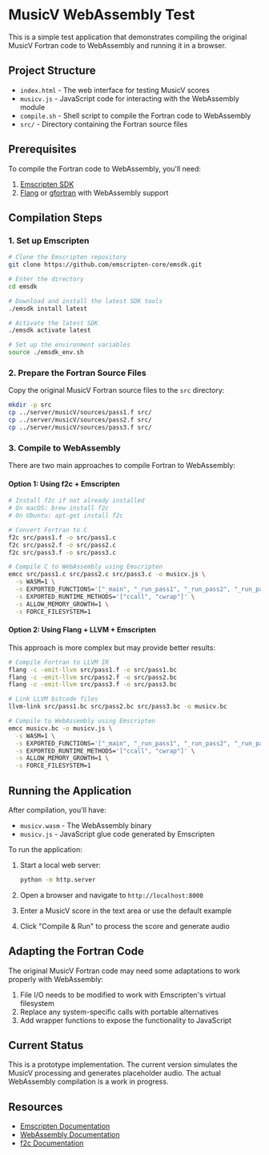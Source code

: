 # MusicV WebAssembly Test

This is a simple test application that demonstrates compiling the original MusicV Fortran code to WebAssembly and running it in a browser.

## Project Structure

- `index.html` - The web interface for testing MusicV scores
- `musicv.js` - JavaScript code for interacting with the WebAssembly module
- `compile.sh` - Shell script to compile the Fortran code to WebAssembly
- `src/` - Directory containing the Fortran source files

## Prerequisites

To compile the Fortran code to WebAssembly, you'll need:

1. [Emscripten SDK](https://emscripten.org/docs/getting_started/downloads.html)
2. [Flang](https://github.com/flang-compiler/flang) or [gfortran](https://gcc.gnu.org/wiki/GFortran) with WebAssembly support

## Compilation Steps

### 1. Set up Emscripten

```bash
# Clone the Emscripten repository
git clone https://github.com/emscripten-core/emsdk.git

# Enter the directory
cd emsdk

# Download and install the latest SDK tools
./emsdk install latest

# Activate the latest SDK
./emsdk activate latest

# Set up the environment variables
source ./emsdk_env.sh
```

### 2. Prepare the Fortran Source Files

Copy the original MusicV Fortran source files to the `src` directory:

```bash
mkdir -p src
cp ../server/musicV/sources/pass1.f src/
cp ../server/musicV/sources/pass2.f src/
cp ../server/musicV/sources/pass3.f src/
```

### 3. Compile to WebAssembly

There are two main approaches to compile Fortran to WebAssembly:

#### Option 1: Using f2c + Emscripten

```bash
# Install f2c if not already installed
# On macOS: brew install f2c
# On Ubuntu: apt-get install f2c

# Convert Fortran to C
f2c src/pass1.f -o src/pass1.c
f2c src/pass2.f -o src/pass2.c
f2c src/pass3.f -o src/pass3.c

# Compile C to WebAssembly using Emscripten
emcc src/pass1.c src/pass2.c src/pass3.c -o musicv.js \
  -s WASM=1 \
  -s EXPORTED_FUNCTIONS='["_main", "_run_pass1", "_run_pass2", "_run_pass3"]' \
  -s EXPORTED_RUNTIME_METHODS='["ccall", "cwrap"]' \
  -s ALLOW_MEMORY_GROWTH=1 \
  -s FORCE_FILESYSTEM=1
```

#### Option 2: Using Flang + LLVM + Emscripten

This approach is more complex but may provide better results:

```bash
# Compile Fortran to LLVM IR
flang -c -emit-llvm src/pass1.f -o src/pass1.bc
flang -c -emit-llvm src/pass2.f -o src/pass2.bc
flang -c -emit-llvm src/pass3.f -o src/pass3.bc

# Link LLVM bitcode files
llvm-link src/pass1.bc src/pass2.bc src/pass3.bc -o musicv.bc

# Compile to WebAssembly using Emscripten
emcc musicv.bc -o musicv.js \
  -s WASM=1 \
  -s EXPORTED_FUNCTIONS='["_main", "_run_pass1", "_run_pass2", "_run_pass3"]' \
  -s EXPORTED_RUNTIME_METHODS='["ccall", "cwrap"]' \
  -s ALLOW_MEMORY_GROWTH=1 \
  -s FORCE_FILESYSTEM=1
```

## Running the Application

After compilation, you'll have:
- `musicv.wasm` - The WebAssembly binary
- `musicv.js` - JavaScript glue code generated by Emscripten

To run the application:

1. Start a local web server:
   ```bash
   python -m http.server
   ```

2. Open a browser and navigate to `http://localhost:8000`

3. Enter a MusicV score in the text area or use the default example

4. Click "Compile & Run" to process the score and generate audio

## Adapting the Fortran Code

The original MusicV Fortran code may need some adaptations to work properly with WebAssembly:

1. File I/O needs to be modified to work with Emscripten's virtual filesystem
2. Replace any system-specific calls with portable alternatives
3. Add wrapper functions to expose the functionality to JavaScript

## Current Status

This is a prototype implementation. The current version simulates the MusicV processing and generates placeholder audio. The actual WebAssembly compilation is a work in progress.

## Resources

- [Emscripten Documentation](https://emscripten.org/docs/index.html)
- [WebAssembly Documentation](https://webassembly.org/docs/overview/)
- [f2c Documentation](https://www.netlib.org/f2c/) 